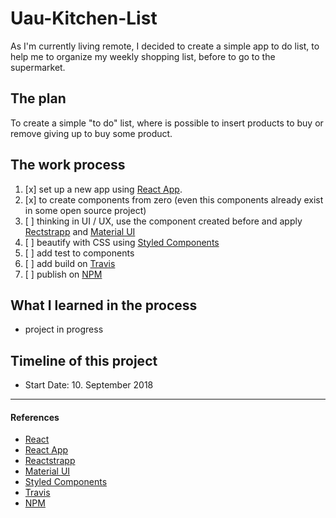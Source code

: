 # Uau-Kitchen-List

As I'm currently living remote, I decided to create a simple app to do list, to help me to organize my weekly shopping list, before to go to the supermarket.

## The plan

To create a simple "to do" list, where is possible to insert products to buy or remove giving up to buy some product.


## The work process

1. [x] set up a new app using [React App](https://reactjs.org/docs/create-a-new-react-app.html).
2. [x] to create components from zero (even this components already exist in some open source project)
3. [ ] thinking in UI / UX, use the component created before and apply [Rectstrapp](https://reactstrap.github.io/) and [Material UI](https://material-ui.com/)
4. [ ] beautify with CSS using [Styled Components](https://www.styled-components.com/)
5. [ ] add test to components
6. [ ] add build on [Travis](https://travis-ci.org/)
7. [ ] publish on [NPM](https://www.npmjs.com/)


## What I learned in the process

* project in progress

## Timeline of this project

* Start Date: 10. September 2018


-----------

#### References

* [React](https://reactjs.org/)
* [React App](https://reactjs.org/docs/create-a-new-react-app.html)
* [Reactstrapp](https://reactstrap.github.io/)
* [Material UI](https://material-ui.com/)
* [Styled Components](https://www.styled-components.com/)
* [Travis](https://travis-ci.org/)
* [NPM](https://www.npmjs.com/)
